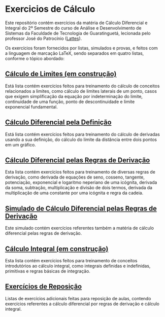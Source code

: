 # Exercicios de Cálculo
Este repositório contém exercícios da matéria de Cálculo Diferencial e Integral do 2º Semestre do curso de Análise e Desenvolvimento de Sistemas da Faculdade de Tecnologia de Guaratinguetá, lecionada pelo professor José do Patrocínio ([Lattes](http://lattes.cnpq.br/5998981994702334)).

Os exercícios foram fornecidos por listas, simulados e provas, e feitos com a linguagem de marcação LaTeX, sendo separados em quatro listas, conforme o tópico abordado:
## [Cálculo de Limites (em construção)](ExercíciosLista1)
Está lista contém exercícios feitos para treinamento do cálculo de conceitos relacionados a limites, como cálculo de limites laterais de um ponto, casos que exigem simplificação da equação por indeterminação do limite, continuidade de uma função, ponto de descontinuidade e limite exponencial fundamental.
## [Cálculo Diferencial pela Definição](ExercíciosLista2)
Está lista contém exercícios feitos para treinamento do cálculo de derivadas usando a sua definição, do cálculo do limite da distância entre dois pontos em um gráfico.
## [Cálculo Diferencial pelas Regras de Derivação](ExercíciosLista3)
Esta lista contém exercícios feitos para treinamento de diversas regras de derivação, como derivada de equações de seno, cosseno, tangente, potenciação, exponencial e logaritmo neperiano de uma icógnita, derivada da soma, subtração, multiplicação e divisão de dois termos, derivada da multiplicação de uma constante por uma icógnita e regra da cadeia.
## [Simulado de Cálculo Diferencial pelas Regras de Derivação](Simulado3)
Este simulado contém exercícios referentes também a matéria de cálculo diferencial pelas regras de derivação.
## [Cálculo Integral (em construção)](ExerciciosIntegrais)
Esta lista contém exercícios feitos para treinamento de conceitos introdutórios ao cálculo integral, como integrais definidas e indefinidas, primitivas e regras básicas de integração.
## [Exercícios de Reposição](ExerciciosReposicao)
Listas de exercícios adicionais feitas para reposição de aulas, contendo exercícios referentes a cálculo diferencial por regras de derivação e cálculo integral.
